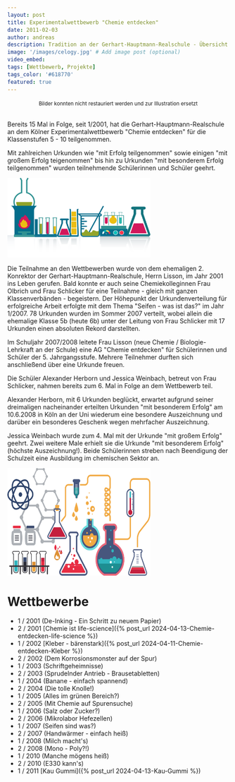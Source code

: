 ```yaml
---
layout: post
title: Experimentalwettbewerb "Chemie entdecken"
date: 2011-02-03
author: andreas
description: Tradition an der Gerhart-Hauptmann-Realschule - Übersicht der Projekte und Wettbewerbe
image: '/images/celogy.jpg' # Add image post (optional)
video_embed:
tags: [Wettbewerb, Projekte]
tags_color: '#618770'
featured: true
---
```

<div style="text-align: center;">
  <small>Bilder konnten nicht restauriert werden und zur Illustration ersetzt</small>
</div>

<br>

Bereits 15 Mal in Folge, seit 1/2001, hat die Gerhart-Hauptmann-Realschule an dem Kölner Experimentalwettbewerb "Chemie entdecken" für die Klassenstufen 5 - 10 teilgenommen.

Mit zahlreichen Urkunden wie "mit Erfolg teilgenommen" sowie einigen "mit großem Erfolg teigenommen" bis hin zu Urkunden "mit besonderem Erfolg teilgenommen" wurden teilnehmende Schülerinnen und Schüler geehrt.

<img src="/images/Chemie_files/Ch_2008_alle.jpg.png" width="325" height="180"> 

Die Teilnahme an den Wettbewerben wurde von dem ehemaligen 2. Konrektor der Gerhart-Hauptmann-Realschule, Herrn Lisson, im Jahr 2001 ins Leben gerufen. Bald konnte er auch seine Chemiekolleginnen Frau Olbrich und Frau Schlicker für eine Teilnahme - gleich mit ganzen Klassenverbänden - begeistern. Der Höhepunkt der Urkundenverteilung für erfolgreiche Arbeit erfolgte mit dem Thema "Seifen - was ist das?" im Jahr 1/2007. 78 Urkunden wurden im Sommer 2007 verteilt, wobei allein die ehemalige Klasse 5b (heute 6b) unter der Leitung von Frau Schlicker mit 17 Urkunden einen absoluten Rekord darstellten.

Im Schuljahr 2007/2008 leitete Frau Lisson (neue Chemie / Biologie-Lehrkraft an der Schule) eine AG "Chemie entdecken" für Schülerinnen und Schüler der 5. Jahrgangsstufe. Mehrere Teilnehmer durften sich anschließend über eine Urkunde freuen.

Die Schüler Alexander Herborn und Jessica Weinbach, betreut von Frau Schlicker, nahmen bereits zum 6. Mal in Folge an dem Wettbewerb teil.

Alexander Herborn, mit 6 Urkunden beglückt, erwartet aufgrund seiner dreimaligen nacheinander erteilten Urkunden "mit besonderem Erfolg" am 10.6.2008 in Köln an der Uni wiederum eine besondere Auszeichnung und darüber ein besonderes Geschenk wegen mehrfacher Auszeichnung.


Jessica Weinbach wurde zum 4. Mal mit der Urkunde "mit großem Erfolg" geehrt. Zwei weitere Male erhielt sie die Urkunde "mit besonderem Erfolg" (höchste Auszeichnung!). Beide Schülerinnen streben nach Beendigung der Schulzeit eine Ausbildung im chemischen Sektor an.

<img src="/images/Chemie_files/Ch_2008_Gruppe.JPG.png" width="325" height="244">&nbsp; 

# Wettbewerbe

- 1 / 2001    (De-Inking - Ein Schritt zu neuem Papier)
- 2 / 2001    [Chemie ist life-science]({% post_url 2024-04-13-Chemie-entdecken-life-science  %})
- 1 / 2002    [Kleber - bärenstark]({% post_url 2024-04-11-Chemie-entdecken-Kleber %})
- 2 / 2002    (Dem Korrosionsmonster auf der Spur)
- 1 / 2003    (Schriftgeheimnisse)
- 2 / 2003    (Sprudelnder Antrieb - Brausetabletten)
- 1 / 2004    (Banane - einfach spannend)
- 2 / 2004    (Die tolle Knolle!)
- 1 / 2005    (Alles im grünen Bereich?)
- 2 / 2005    (Mit Chemie auf Spurensuche)
- 1 / 2006    (Salz oder Zucker?)
- 2 / 2006    (Mikrolabor Hefezellen)
- 1 / 2007    (Seifen sind was?)
- 2 / 2007    (Handwärmer - einfach heiß)
- 1 / 2008    (Milch macht's)
- 2 / 2008    (Mono - Poly?!)
- 1 / 2010    (Manche mögens heiß)
- 2 / 2010    (E330 kann's)
- 1 / 2011    [Kau Gummi]({% post_url 2024-04-13-Kau-Gummi  %})